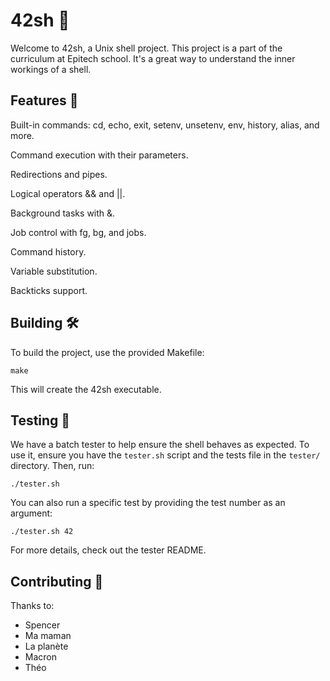 # 42sh 🚀
Welcome to 42sh, a Unix shell project. This project is a part of the curriculum at Epitech school. It's a great way to understand the inner workings of a shell.

## Features 🎁
Built-in commands: cd, echo, exit, setenv, unsetenv, env, history, alias, and more.

Command execution with their parameters.

Redirections and pipes.

Logical operators && and ||.

Background tasks with &.

Job control with fg, bg, and jobs.

Command history.

Variable substitution.

Backticks support.

## Building 🛠️
To build the project, use the provided Makefile:
```
make
```
This will create the 42sh executable.

## Testing 🧪
We have a batch tester to help ensure the shell behaves as expected. To use it, ensure you have the ```tester.sh``` script and the tests file in the ```tester/``` directory. Then, run:
```
./tester.sh
```
You can also run a specific test by providing the test number as an argument:
```
./tester.sh 42
```
For more details, check out the tester README.

## Contributing 🤝
Thanks to:
- Spencer
- Ma maman
- La planète
- Macron
- Théo


